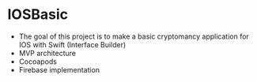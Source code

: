 # IOSBasic

- The goal of this project is to make a basic cryptomancy application for IOS with Swift (Interface Builder)
- MVP architecture
- Cocoapods
- Firebase implementation
